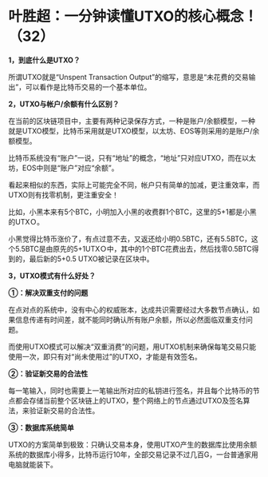 # 叶胜超：一分钟读懂UTXO的核心概念！（32）



**1，到底什么是UTXO？**



所谓UTXO就是“Unspent Transaction Output”的缩写，意思是“未花费的交易输出”，可以看作是比特币交易的一个基本单位。



**2，UTXO与帐户/余额有什么区别？**



在当前的区块链项目中，主要有两种记录保存方式，一种是账户/余额模型，一种就是UTXO模型，比特币采用就是UTXO模型，以太坊、EOS等则采用的是账户/余额模型。



比特币系统没有“账户”一说，只有“地址”的概念，“地址”只对应UTXO，而在以太坊，EOS中则是“账户”对应“余额”。



看起来相似的东西，实际上可能完全不同，帐户只有简单的加减，更注重效率，而UTXO则有找零机制，更注重安全！



比如，小黑本来有5个BTC，小明加入小黑的收费群1个BTC，这里的5+1都是小黑的UTXＯ。



小黑觉得比特币涨价了，有点过意不去，又返还给小明0.5BTC，还有5.5BTC，这个5.5BTC是由原先的5+1UTXＯ中，其中的1个BTC花费出去，然后找零0.5BTC得到的，最后新的5+0.5 UTXO被记录在区块中。





**3，UTXO模式有什么好处？**





**①：解决双重支付的问题**



在点对点的系统中，没有中心的权威账本，达成共识需要经过大多数节点确认，如果信息传递有时间差，就不能同时确认所有账户余额，所以必然面临双重支付问题。



而使用UTXO模式可以解决“双重消费”的问题，用UTXO机制来确保每笔交易只能使用一次，即只有对“尚未使用过”的UTXO，才能是有效签名。



**②：验证新交易的合法性**



每一笔输入，同时也需要上一笔输出所对应的私钥进行签名，并且每个比特币的节点都会存储当前整个区块链上的UTXO，整个网络上的节点通过UTXO及签名算法，来验证新交易的合法性。



**③：数据库系统简单**



UTXO的方案简单到极致：只确认交易本身，使用UTXO产生的数据库比使用余额系统的数据库小得多，比特币运行10年，全部交易记录不过几百G，一台普通家用电脑就能装下。

